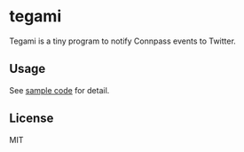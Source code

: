 # tegami

Tegami is a tiny program to notify Connpass events to Twitter.

## Usage
See [sample code](sample/main.go) for detail.

## License
MIT
